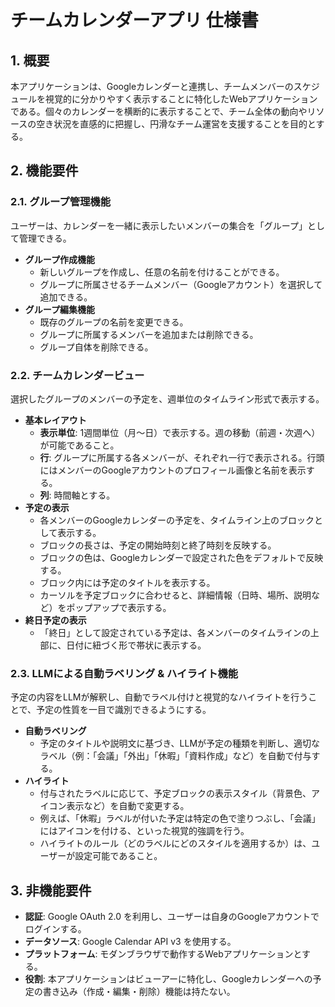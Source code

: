 # チームカレンダーアプリ 仕様書

## 1. 概要

本アプリケーションは、Googleカレンダーと連携し、チームメンバーのスケジュールを視覚的に分かりやすく表示することに特化したWebアプリケーションである。個々のカレンダーを横断的に表示することで、チーム全体の動向やリソースの空き状況を直感的に把握し、円滑なチーム運営を支援することを目的とする。

## 2. 機能要件

### 2.1. グループ管理機能

ユーザーは、カレンダーを一緒に表示したいメンバーの集合を「グループ」として管理できる。

-   **グループ作成機能**
    -   新しいグループを作成し、任意の名前を付けることができる。
    -   グループに所属させるチームメンバー（Googleアカウント）を選択して追加できる。
-   **グループ編集機能**
    -   既存のグループの名前を変更できる。
    -   グループに所属するメンバーを追加または削除できる。
    -   グループ自体を削除できる。

### 2.2. チームカレンダービュー

選択したグループのメンバーの予定を、週単位のタイムライン形式で表示する。

-   **基本レイアウト**
    -   **表示単位**: 1週間単位（月〜日）で表示する。週の移動（前週・次週へ）が可能であること。
    -   **行**: グループに所属する各メンバーが、それぞれ一行で表示される。行頭にはメンバーのGoogleアカウントのプロフィール画像と名前を表示する。
    -   **列**: 時間軸とする。
-   **予定の表示**
    -   各メンバーのGoogleカレンダーの予定を、タイムライン上のブロックとして表示する。
    -   ブロックの長さは、予定の開始時刻と終了時刻を反映する。
    -   ブロックの色は、Googleカレンダーで設定された色をデフォルトで反映する。
    -   ブロック内には予定のタイトルを表示する。
    -   カーソルを予定ブロックに合わせると、詳細情報（日時、場所、説明など）をポップアップで表示する。
-   **終日予定の表示**
    -   「終日」として設定されている予定は、各メンバーのタイムラインの上部に、日付に紐づく形で帯状に表示する。

### 2.3. LLMによる自動ラベリング & ハイライト機能

予定の内容をLLMが解釈し、自動でラベル付けと視覚的なハイライトを行うことで、予定の性質を一目で識別できるようにする。

-   **自動ラベリング**
    -   予定のタイトルや説明文に基づき、LLMが予定の種類を判断し、適切なラベル（例：「会議」「外出」「休暇」「資料作成」など）を自動で付与する。
-   **ハイライト**
    -   付与されたラベルに応じて、予定ブロックの表示スタイル（背景色、アイコン表示など）を自動で変更する。
    -   例えば、「休暇」ラベルが付いた予定は特定の色で塗りつぶし、「会議」にはアイコンを付ける、といった視覚的強調を行う。
    -   ハイライトのルール（どのラベルにどのスタイルを適用するか）は、ユーザーが設定可能であること。

## 3. 非機能要件

-   **認証**: Google OAuth 2.0 を利用し、ユーザーは自身のGoogleアカウントでログインする。
-   **データソース**: Google Calendar API v3 を使用する。
-   **プラットフォーム**: モダンブラウザで動作するWebアプリケーションとする。
-   **役割**: 本アプリケーションはビューアーに特化し、Googleカレンダーへの予定の書き込み（作成・編集・削除）機能は持たない。
